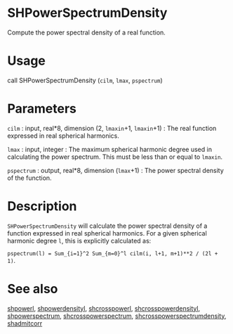 # SHPowerSpectrumDensity

Compute the power spectral density of a real function.

# Usage

call SHPowerSpectrumDensity (`cilm`, `lmax`, `pspectrum`)

# Parameters

`cilm` : input, real\*8, dimension (2, `lmaxin`+1, `lmaxin`+1)
:   The real function expressed in real spherical harmonics.
	
`lmax` : input, integer
:   The maximum spherical harmonic degree used in calculating the power spectrum. This must be less than or equal to `lmaxin`.

`pspectrum` : output, real\*8, dimension (`lmax`+1)
:   The power spectral density of the function.

# Description

`SHPowerSpectrumDensity` will calculate the power spectral density of a function expressed in real spherical harmonics. For a given spherical harmonic degree `l`, this is explicitly calculated as:

`pspectrum(l) = Sum_{i=1}^2 Sum_{m=0}^l cilm(i, l+1, m+1)**2 / (2l + 1)`.

# See also

[shpowerl](shpowerl.html), [shpowerdensityl](shpowerdensityl.html), [shcrosspowerl](shcrosspowerl.html), [shcrosspowerdensityl](shcrosspowerdensityl.html), [shpowerspectrum](shpowerspectrum.html), [shcrosspowerspectrum](shcrosspowerspectrum.html), [shcrosspowerspectrumdensity](shcrosspowerspectrumdensity.html), [shadmitcorr](shadmitcorr.html)
